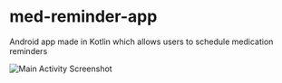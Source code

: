 # med-reminder-app
Android app made in Kotlin which allows users to schedule medication reminders 

![Main Activity Screenshot](https://i.ibb.co/F6vBFnj/Screenshot-20231015-164712.png)
